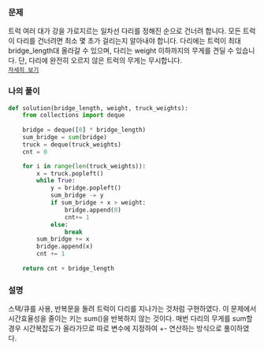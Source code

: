 ### 문제
트럭 여러 대가 강을 가로지르는 일차선 다리를 정해진 순으로 건너려 합니다. 모든 트럭이 다리를 건너려면 최소 몇 초가 걸리는지 알아내야 합니다. 다리에는 트럭이 최대 bridge_length대 올라갈 수 있으며, 다리는 weight 이하까지의 무게를 견딜 수 있습니다. 단, 다리에 완전히 오르지 않은 트럭의 무게는 무시합니다.  
[`자세히 보기`](https://school.programmers.co.kr/learn/courses/30/lessons/42583)

### 나의 풀이
```python
def solution(bridge_length, weight, truck_weights):
    from collections import deque
    
    bridge = deque([0] * bridge_length)
    sum_bridge = sum(bridge)
    truck = deque(truck_weights)
    cnt = 0

    for i in range(len(truck_weights)):
        x = truck.popleft()
        while True:
            y = bridge.popleft()
            sum_bridge -= y
            if sum_bridge + x > weight:
                bridge.append(0)
                cnt+= 1
            else:
                break
        sum_bridge += x
        bridge.append(x)
        cnt += 1
                
    return cnt + bridge_length
```

### 설명
스택/큐를 사용, 반복문을 돌려 트럭이 다리를 지나가는 것처럼 구현하였다. 이 문제에서 시간효율성을 줄이는 키는 sum()을 반복하지 않는 것이다. 매번 다리의 무게를 sum할 경우 시간복잡도가 올라가므로 따로 변수에 지정하여 +- 연산하는 방식으로 풀이하였다. 